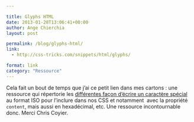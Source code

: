 ```yaml
---

title: Glyphs HTML
date: 2013-01-28T13:06:41+00:00
author: Ange Chierchia
layout: post

permalink: /blog/glyphs-html/
link:
  - http://css-tricks.com/snippets/html/glyphs/

format: link
category: "Ressource"
---
```

Cela fait un bout de temps que j&rsquo;ai ce petit lien dans mes cartons : une ressource qui répertorie les [différentes façon d&rsquo;écrire un caractère spécial](http://css-tricks.com/snippets/html/glyphs/ "Tous les caractères spéciaux au format ISO, hexadécimal, octal, etc. ") au format ISO pour l&rsquo;inclure dans nos CSS et notamment  avec la propriété `content`, mais aussi en hexadécimal, etc. Une ressource incontournable donc. Merci Chris Coyier.